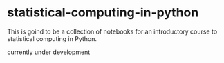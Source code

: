 # statistical-computing-in-python
This is goind to be a collection of notebooks for an introductory course to statistical computing in Python. 

currently under development
